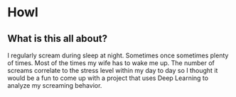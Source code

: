 # Howl
## What is this all about?
I regularly scream during sleep at night. Sometimes once sometimes plenty of times. Most of the times my wife has to wake me up. The number of screams correlate to the stress level within my day to day so I thought it would be a fun to come up with a project that uses Deep Learning to analyze my screaming behavior.
